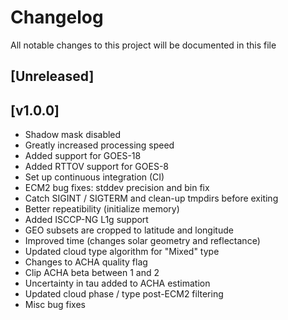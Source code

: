# Changelog
All notable changes to this project will be documented in this file

## [Unreleased]

## [v1.0.0]

- Shadow mask disabled
- Greatly increased processing speed
- Added support for GOES-18
- Added RTTOV support for GOES-8
- Set up continuous integration (CI)
- ECM2 bug fixes: stddev precision and bin fix
- Catch SIGINT / SIGTERM and clean-up tmpdirs before exiting
- Better repeatibility (initialize memory)
- Added ISCCP-NG L1g support
- GEO subsets are cropped to latitude and longitude
- Improved time (changes solar geometry and reflectance)
- Updated cloud type algorithm for "Mixed" type
- Changes to ACHA quality flag
- Clip ACHA beta between 1 and 2
- Uncertainty in tau added to ACHA estimation
- Updated cloud phase / type post-ECM2 filtering
- Misc bug fixes



